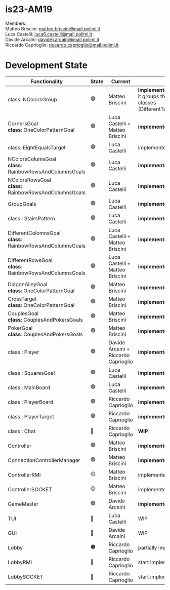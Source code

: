 # is23-AM19

Members: <br>
  Matteo Briscini: matteo.briscini@mail.polimi.it <br>
  Luca Castelli: luca6.castelli@mail.polimi.it <br>
  Davide Arcaini: davide1.arcaini@mail.polimi.it <br>
  Riccardo Caprioglio: riccardo.caprioglio@mail.polimi.it <br>

# Development State

| Functionality                                                      | State           | Current                         | Comment                                                                                                                            |
|--------------------------------------------------------------------|-----------------|---------------------------------|------------------------------------------------------------------------------------------------------------------------------------|
| class: NColorsGroup                                                | :green_circle:  | Matteo Briscini                 | <b>implemented && tested </b><br/> it groups the funcionalities of previouse classes (DifferentTarget,EqualTarget,NElementsTarget) |
| CornersGoal <br> <b>class</b>: OneColorPatternGoal                 | :green_circle:  | Luca Castelli + Matteo Briscini | <b>implemented && tested</b>                                                                                                       |
| class: EightEqualsTarget                                           | :green_circle:  | Luca Castelli                   | implemented && tested                                                                                                              |
| NColorsColumsGoal <br> <b>class</b>: RainbowRowsAndColumnsGoals    | :green_circle:  | Luca Castelli           | <b>implemented && tested</b>                                                                                                       |
| NColorsRowsGoal <br> <b>class</b>: RainbowRowsAndColumnsGoals      | :green_circle:  | Luca Castelli           | <b>implemented && tested</b>                                                                                                       |
| GroupGoals                                                         | :green_circle:  | Luca Castelli                   | <b>implemented && tested</b>                                                                                                       |
| class : StairsPattern                                              | :green_circle:  | Luca Castelli                   | <b>implemented && tested</b>                                                                                                       |
| DifferentColomnsGoal <br> <b>class</b>: RainbowRowsAndColumnsGoals | :green_circle:  | Luca Castelli + Matteo Briscini | <b>implemented && tested</b>                                                                                                       |
| DifferentRowsGoal  <br> <b>class</b>: RainbowRowsAndColumnsGoals   | :green_circle:  | Luca Castelli + Matteo Briscini | <b>implemented && tested</b>                                                                                                       |
| DiagonAlleyGoal <br> <b>class</b>: OneColorPatternGoal             | :green_circle:  | Matteo Briscini                 | <b>implemented && tested</b>                                                                                                       |
| CrossTarget   <br> <b>class</b>: OneColorPatternGoal               | :green_circle:  | Matteo Briscini                 | <b>implemented && tested</b>                                                                                                       |
| CouplesGoal <br> <b>class</b>: CouplesAndPokersGoals               | :green_circle:  | Matteo Briscini                 | <b>implemented && tested</b>                                                                                                       |
| PokerGoal <br> <b>class</b>: CouplesAndPokersGoals                 | :green_circle:  | Matteo Briscini                 | <b>implemented && tested</b>                                                                                                       |
| class : Player                                                     | :green_circle:  | Davide Arcaini + Riccardo Caprioglio                  | <b>implemented && tested</b>                                                                                                       |
| class : SquaresGoal                                                | :green_circle:  | Luca Castelli                   | <b>implemented && tested</b>                                                                                                       |
| class : MainBoard                                                  | :green_circle:  | Luca Castelli                   | <b>implemented && tested</b>                                                                                                       |
| class : PlayerBoard                                                | :green_circle:  | Riccardo Caprioglio             | <b>implemented && tested</b>                                                                                                       |            
| class : PlayerTarget                                               | :green_circle:  | Riccardo Caprioglio             | <b>implemented && tested</b>                                                                                                       |    
| class : Chat                                                       | :red_circle:    | Riccardo Caprioglio             | <b>WIP  </b>                                                                                                                       |    
| Controller                                                         | :green_circle:  | Matteo Briscini                 | <b>implemented && tested</b>                                                                                                   |    
| ConnectionControllerManager                                        | :green_circle:  | Matteo Briscini                 | <b>implemented && tested</b>                                                                                                       |    
| ControllerRMI                                                      | :yellow_circle: | Matteo Briscini                 | implemented && partially tested                                                                                                                        |    
| ControllerSOCKET                                                   | :yellow_circle: | Matteo Briscini                 | implemented && partially tested                                                                                                                                |    
| GameMaster                                                         | :green_circle:  | Davide Arcaini                  | <b>implemented && tested<b>                                                                                                        |
| TUI                                                                | :red_circle:    |  Luca Castelli                  | WIP                                                                                                                                |
| GUI                                                                | :red_circle:    |  Davide Arcaini                 | WIP                                                                                                                                |
| Lobby                                                              | :orange_circle: | Riccardo Caprioglio             | partially implemented on branch                                                                                                    |    
| LobbyRMI                                                           | :red_circle:    | Riccardo Caprioglio             | start implementation on branch                                                                                                     |    
| LobbySOCKET                                                        | :red_circle:    | Riccardo Caprioglio             | start implementation on branch                                                                                                     |    

